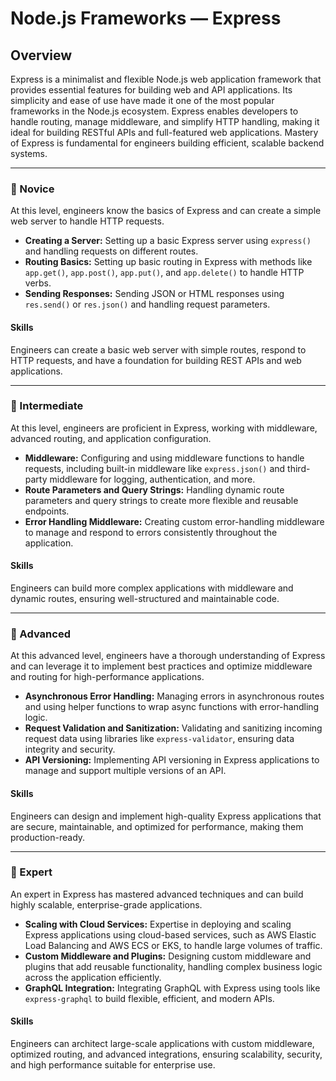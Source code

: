 # Node.js Frameworks — **Express**

## Overview
Express is a minimalist and flexible Node.js web application framework that provides essential features for building web and API applications. Its simplicity and ease of use have made it one of the most popular frameworks in the Node.js ecosystem. Express enables developers to handle routing, manage middleware, and simplify HTTP handling, making it ideal for building RESTful APIs and full-featured web applications. Mastery of Express is fundamental for engineers building efficient, scalable backend systems.

---

### 🌱 Novice
At this level, engineers know the basics of Express and can create a simple web server to handle HTTP requests.

- **Creating a Server:** Setting up a basic Express server using `express()` and handling requests on different routes.
- **Routing Basics:** Setting up basic routing in Express with methods like `app.get()`, `app.post()`, `app.put()`, and `app.delete()` to handle HTTP verbs.
- **Sending Responses:** Sending JSON or HTML responses using `res.send()` or `res.json()` and handling request parameters.

#### Skills
Engineers can create a basic web server with simple routes, respond to HTTP requests, and have a foundation for building REST APIs and web applications.

---

### 🌿 Intermediate
At this level, engineers are proficient in Express, working with middleware, advanced routing, and application configuration.

- **Middleware:** Configuring and using middleware functions to handle requests, including built-in middleware like `express.json()` and third-party middleware for logging, authentication, and more.
- **Route Parameters and Query Strings:** Handling dynamic route parameters and query strings to create more flexible and reusable endpoints.
- **Error Handling Middleware:** Creating custom error-handling middleware to manage and respond to errors consistently throughout the application.

#### Skills
Engineers can build more complex applications with middleware and dynamic routes, ensuring well-structured and maintainable code.

---

### 🌳 Advanced
At this advanced level, engineers have a thorough understanding of Express and can leverage it to implement best practices and optimize middleware and routing for high-performance applications.

- **Asynchronous Error Handling:** Managing errors in asynchronous routes and using helper functions to wrap async functions with error-handling logic.
- **Request Validation and Sanitization:** Validating and sanitizing incoming request data using libraries like `express-validator`, ensuring data integrity and security.
- **API Versioning:** Implementing API versioning in Express applications to manage and support multiple versions of an API.

#### Skills
Engineers can design and implement high-quality Express applications that are secure, maintainable, and optimized for performance, making them production-ready.

---

### 🚀 Expert
An expert in Express has mastered advanced techniques and can build highly scalable, enterprise-grade applications.

- **Scaling with Cloud Services:** Expertise in deploying and scaling Express applications using cloud-based services, such as AWS Elastic Load Balancing and AWS ECS or EKS, to handle large volumes of traffic.
- **Custom Middleware and Plugins:** Designing custom middleware and plugins that add reusable functionality, handling complex business logic across the application efficiently.
- **GraphQL Integration:** Integrating GraphQL with Express using tools like `express-graphql` to build flexible, efficient, and modern APIs.

#### Skills
Engineers can architect large-scale applications with custom middleware, optimized routing, and advanced integrations, ensuring scalability, security, and high performance suitable for enterprise use.
